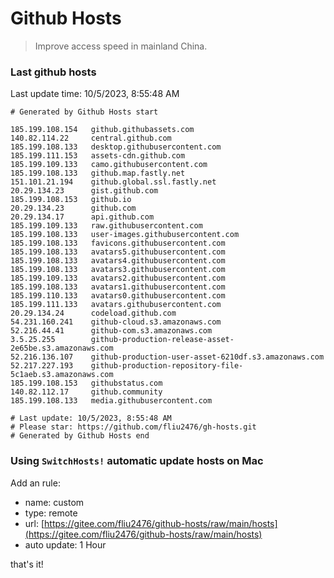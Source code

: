 # Github Hosts

> Improve access speed in mainland China.

### Last github hosts

Last update time: 10/5/2023, 8:55:48 AM

```base
# Generated by Github Hosts start 

185.199.108.154   github.githubassets.com
140.82.114.22     central.github.com
185.199.108.133   desktop.githubusercontent.com
185.199.111.153   assets-cdn.github.com
185.199.109.133   camo.githubusercontent.com
185.199.108.133   github.map.fastly.net
151.101.21.194    github.global.ssl.fastly.net
20.29.134.23      gist.github.com
185.199.108.153   github.io
20.29.134.23      github.com
20.29.134.17      api.github.com
185.199.109.133   raw.githubusercontent.com
185.199.108.133   user-images.githubusercontent.com
185.199.108.133   favicons.githubusercontent.com
185.199.108.133   avatars5.githubusercontent.com
185.199.108.133   avatars4.githubusercontent.com
185.199.108.133   avatars3.githubusercontent.com
185.199.109.133   avatars2.githubusercontent.com
185.199.108.133   avatars1.githubusercontent.com
185.199.110.133   avatars0.githubusercontent.com
185.199.111.133   avatars.githubusercontent.com
20.29.134.24      codeload.github.com
54.231.160.241    github-cloud.s3.amazonaws.com
52.216.44.41      github-com.s3.amazonaws.com
3.5.25.255        github-production-release-asset-2e65be.s3.amazonaws.com
52.216.136.107    github-production-user-asset-6210df.s3.amazonaws.com
52.217.227.193    github-production-repository-file-5c1aeb.s3.amazonaws.com
185.199.108.153   githubstatus.com
140.82.112.17     github.community
185.199.108.133   media.githubusercontent.com

# Last update: 10/5/2023, 8:55:48 AM
# Please star: https://github.com/fliu2476/gh-hosts.git
# Generated by Github Hosts end
```

### Using `SwitchHosts!` automatic update hosts on Mac
Add an rule:
- name: custom
- type: remote
- url: [https://gitee.com/fliu2476/github-hosts/raw/main/hosts](https://gitee.com/fliu2476/github-hosts/raw/main/hosts)
- auto update: 1 Hour

that's it!

